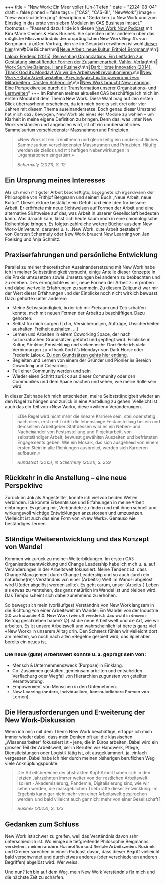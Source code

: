 +++
title = "New Work: Ein Meer voller (Un-)Tiefen "
date = "2024-08-04"
draft = false
pinned = false
tags = ["CAS", "CAS-BI", "NewWork"]
image = "new-work-untiefen.png"
description = "Gedanken zu New Work und zum Einstieg in das erste von sieben Modulen im CAS Business Impact."
footnotes = "Passend dazu finde ich diesen [New Work Now Podcast](https://open.spotify.com/episode/2r74HQJzc2CBKof122KWUo?si=62a7897c4d6f419e) mit Kira Marie Cremer & Hans Rusinek. Sie sprechen unter anderem über das mögliche Missverständnis des ursprünglichen New Work Begriffs von Bergmann. \n\nDen Vortrag, den sie im Gespräch erwähnen ist wohl [dieser hier](https://youtu.be/29IoGFD86QM).\n\n📚Die Bücher\n\n📕[Neue Arbeit, neue Kultur, Frithjof Bergmann](https://www.exlibris.ch/de/buecher-buch/deutschsprachige-buecher/frithjof-bergmann/neue-arbeit-neue-kultur/id/9783867812085/)\n\n📘[Laloux Frederic (2015), Reinventing Organizations, Ein Leitfaden zur Gestlatung sinnstiftender Formen der Zusammenarbeit, Vahlen Verlag](https://www.exlibris.ch/de/buecher-buch/deutschsprachige-buecher/frederic-laloux/reinventing-organizations/id/9783800649136/)\n\n📕[Work Survive Balance, Hans Rusinek](https://www.exlibris.ch/de/buecher-buch/deutschsprachige-buecher/hans-rusinek/work-survive-balance/id/9783451399657/)\n\n📘[Dark Horse Innovation (2014), Thank God it’s Monday! Wir wir die Arbeitswelt revolutionieren](https://www.exlibris.ch/de/buecher-buch/deutschsprachige-buecher/dark-horse-innovation/thank-god-its-monday/id/9783430201711/)\n\n📕[New Work - Gute Arbeit gestalten, Psychologisches Empowerment von Mitarbeitern, Carsten Schermuly](https://www.exlibris.ch/de/buecher-buch/deutschsprachige-buecher/carsten-c-schermuly/new-work-gute-arbeit-gestalten/id/9783648176290/)\n\n📘[New Work braucht New Learning, Eine Perspektivreise durch die Transformation unserer Organisations- und Lernwelten](https://www.exlibris.ch/de/buecher-buch/deutschsprachige-buecher/jan-foelsing/new-work-braucht-new-learning/id/9783658327576/)"
+++
Im Rahmen meines aktuellen CAS beschäftige ich mich im ersten Modul mit dem Thema New Work. Diese Wahl mag auf den ersten Blick überraschend erscheinen, da ich mich bereits seit drei oder vier Jahren mit diesem Thema auseinandersetze. Doch genau dieser Umstand hat mich dazu bewogen, New Work als eines der Module zu wählen – um Klarheit in meine eigene Definition zu bringen. Denn das, was unter New Work verstanden und angeboten wird, ist oft ein unübersichtliches Sammelsurium verschiedenster Massnahmen und Prinzipien.

> «New Work ist ein Trendthema und gleichzeitig ein unübersichtliches Sammelsurium verschiedenster Massnahmen und Prinzipien. Häufig werden sie ziellos und mit heftigen Nebenwirkungen in Organisationen eingeführt.» 
>
> *Schermuly (2021), S. 12*

## Ein Ursprung meines Interesses

Als ich mich mit guter Arbeit beschäftigte, begegnete ich irgendwann der Philosophie von Frithjof Bergmann und seinem Buch „Neue Arbeit, neue Kultur“. Diese Lektüre bestätigte ein Gefühl und eine Idee für bessere Arbeit. Er eröffnete mir neue Sichtweisen auf Formen der Arbeit und eine alternative Sichtweise auf das, was Arbeit in unserer Gesellschaft bedeuten kann. Was danach kam, lässt sich heute kaum noch in eine chronologische Reihenfolge bringen. Es folgten zahlreiche weitere Bücher aus dem New Work-Universum, darunter u. a. „New Work, gute Arbeit gestalten“ von Carsten Schermuly oder New Work braucht New Learning von Jan Foelsing und Anja Schmitz.

## Praxiserfahrungen und persönliche Entwicklung

Parallel zu meiner theoretischen Auseinandersetzung mit New Work habe ich in meiner Selbstständigkeit versucht, einige Anteile dieser Konzepte in die Praxis umzusetzen sowie Umsetzungen bei anderen zu beobachten und zu erleben. Dies ermöglichte es mir, neue Formen der Arbeit zu erproben und dabei wertvolle Erfahrungen zu sammeln. Zu diesem Zeitpunkt war mir der Wert dieser Erfahrungen und der Einblicke noch nicht wirklich bewusst. Dazu gehörten unter anderem:

* Meine Selbstständigkeit, in der ich mir Freiraum und Zeit schaffen konnte, mich mit neuen Formen der Arbeit zu beschäftigen. Dazu gehörten:
* Selbst für mich sorgen (Lohn, Versicherungen, Aufträge, Unsicherheiten aushalten, Freiheit aushalten, …) 
* Lernen und Arbeiten in einem Coworking Space, der nach soziokratischen Grundsätzen geführt und gepflegt wird. Einblicke in Kultur, Struktur, Entwicklung und vielem mehr. Dort finde ich viele Verbindungen zu «Thank God it’s Monday» von Dark Horse oder Frederic Laloux. [Zu den Grundsätzen geht’s hier entlang.](https://www.effinger.ch/grundsaetze/)
* Begleiten und Lernen von einem der Gründer und Pionier im Bereich Coworking und Colearning.
* Teil einer Community werden und sein
* Wieder einen Schritt zurück aus dieser Community oder den Communities und dem Space machen und sehen, wie meine Rolle sein wird.

In dieser Zeit habe ich mich entschieden, meine Selbstständigkeit wieder an den Nagel zu hängen und zurück in eine Anstellung zu gehen. Vielleicht ist auch das ein Teil von «New Work», diese «wilden» Veränderungen.

> «Die Regel wird nicht mehr die lineare Karriere sein, steil oder stetig nach oben, erst recht nicht die lebenslange Festanstellung bei ein und demselben Arbeitgeber. Stattdessen wird es ein Neben- und Nacheinander von Festanstellung und Projektarbeit, von selbstständiger Arbeit, bewusst gewählten Auszeiten und befristeten Engagements geben. Wie ein Mosaik, das sich ausgehend von einem ersten Stein in alle Richtungen ausbreitet, werden sich Karrieren aufbauen.» 
>
> *Rundstedt (2015), in Schermuly (2021), S. 259*

## Rückkehr in die Anstellung – eine neue Perspektive

Zurück im Job als Angestellter, konnte ich viel von beiden Welten verbinden. Ich konnte Erkenntnisse und Erfahrungen in meine Arbeit einbringen. Es gelang mir, Verbündete zu finden und mit ihnen schnell und wirkungsvoll wichtige Entwicklungen anzustossen und umzusetzen. Vielleicht ist auch das eine Form von «New Work». Genauso wie beständiges Lernen. 

## Ständige Weiterentwicklung und das Konzept von Wandel

Kommen wir zurück zu meinen Weiterbildungen. Im ersten CAS Organisationsentwicklung und Change Leadership habe ich mich u. a. auf Veränderungen in der Arbeitswelt fokussiert. Meine Tendenz ist, dass Change Management durch Change Leadership und so auch durch ein natürliche(re)s Verständnis von einer (Arbeits-) Welt im Wandel abgelöst wird U(oder abgelöst werden sollte). Es geht darum, unser (Arbeits-) Leben als etwas zu verstehen, das ganz natürlich im Wandel ist und bleiben wird. Das Tempo scheint sich dabei zunehmend zu erhöhen. 

So bewegt sich mein (vorläufiges) Verständnis von New Work langsam in die Richtung von einer Arbeitswelt im Wandel. Ein Wandel von der Industrie 3.0 zu Industrie 4.0. New Work (wie oft werde ich das wohl in diesem Beitrag geschrieben haben? 😉) ist die neue Arbeitswelt und die Art, wie wir arbeiten. Es ist unsere Arbeitswelt und wahrscheinlich ist bereits ganz viel «New Work» in unserem Alltag drin. Den Schmerz fühlen wir vielleicht dort am meisten, wo noch nach alten «Regeln» gespielt wird, das Spiel aber bereits ein neues ist.  

### Die neue (gute) Arbeitswelt könnte u. a. geprägt sein von:  

* Mensch & Unternehmenszweck (Purpose) in Einklang.
* Co: Zusammen gestalten, gemeinsam arbeiten und entscheiden. Verflachung oder Wegfall von Hierarchien zugunsten von geteilter Verantwortung.
* Empowerment von Menschen in den Unternehmen.
* New Learning (andere, individuellere, kontinuierlichere Formen von Lernen).

## Die Herausforderungen und Erweiterung der New Work-Diskussion

Wenn ich mich mit dem Thema New Work beschäftige, ertappe ich mich immer wieder dabei, dass mein Denken oft auf die klassischen „Wissensarbeiter“ fokussiert ist – jene, die in Büros arbeiten. Dabei wird ein grosser Teil der Arbeitswelt, der in Berufen wie Handwerk, Pflege, Dienstleistungen oder Logistik tätig ist, oft ausgeklammert, ja, einfach vergessen. Dabei habe ich hier durch meinen bisherigen beruflichen Weg viele Anknüpfungspunkte. 

> Die Arbeitsbereiche der abstrakten Kopf-Arbeit haben sich in den letzten Jahrzehnten immer weiter von der restlichen Arbeitswelt isoliert - Akademisierung, Pandemie, Digitalisierung sind, wie wir sehen werden, die massgeblichen Triebkräfte dieser Entwicklung. Im Ergebnis kann gar nicht mehr von einer Arbeitswelt gesprochen werden, und bald villeicht auch gar nicht mehr von einer Gesellschaft? 
>
> *Rusinek (2023),  S. 123*

## Gedanken zum Schluss

New Work ist schwer zu greifen, weil das Verständnis davon sehr unterschiedlich ist. Wo einige die tiefgreifende Philosophie Bergmanns verstehen, meinen andere Homeoffice und flexible Arbeitszeiten. Rusinek und Cremer sprechen in einem Podcast davon, dass dieser Begriff vielleicht bald verschwindet und durch etwas anderes (oder verschiedenen anderen Begriffen) abgelöst wird. Wer weiss. 

Und nun? Ich bin auf dem Weg, mein New Work Verständnis für mich und die nächste Zeit zu schärfen.